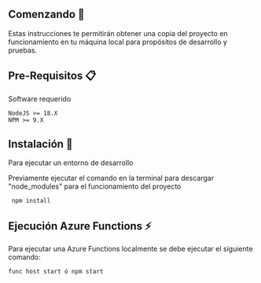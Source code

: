 ## Comenzando 🚀

Estas instrucciones te permitirán obtener una copia del proyecto en funcionamiento en tu máquina local para propósitos de desarrollo y pruebas.

## Pre-Requisitos 📋

Software requerido

```
NodeJS >= 18.X
NPM >= 9.X
```

## Instalación 🔧

Para ejecutar un entorno de desarrollo

Previamente ejecutar el comando en la terminal para descargar "node_modules" para el funcionamiento del proyecto

```
 npm install
```

## Ejecución Azure Functions ⚡

Para ejecutar una Azure Functions localmente se debe ejecutar el siguiente comando:

```
func host start ó npm start
```
